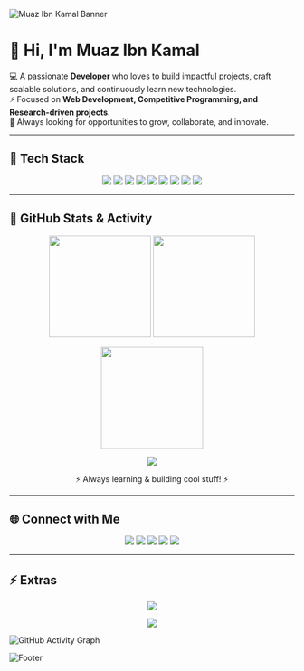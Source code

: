 <!-- Profile Banner -->
![Muaz Ibn Kamal Banner](https://capsule-render.vercel.app/api?type=waving&color=0:00C9FF,100:92FE9D&height=200&section=header&text=Muaz%20Ibn%20Kamal%20&fontSize=40&fontColor=ffffff&animation=fadeIn&fontAlignY=35)

# 👋 Hi, I'm Muaz Ibn Kamal  

💻 A passionate **Developer** who loves to build impactful projects, craft scalable solutions, and continuously learn new technologies.  
⚡ Focused on **Web Development, Competitive Programming, and Research-driven projects**.  
🌱 Always looking for opportunities to grow, collaborate, and innovate.  

---

## 🚀 Tech Stack  
<p align="center">
  <img src="https://img.shields.io/badge/C-00599C?style=for-the-badge&logo=c&logoColor=white" />
  <img src="https://img.shields.io/badge/C++-00599C?style=for-the-badge&logo=cplusplus&logoColor=white" />
  <img src="https://img.shields.io/badge/Python-3776AB?style=for-the-badge&logo=python&logoColor=white" />
  <img src="https://img.shields.io/badge/JavaScript-F7DF1E?style=for-the-badge&logo=javascript&logoColor=black" />
  <img src="https://img.shields.io/badge/React-61DAFB?style=for-the-badge&logo=react&logoColor=black" />
  <img src="https://img.shields.io/badge/Node.js-339933?style=for-the-badge&logo=node.js&logoColor=white" />
  <img src="https://img.shields.io/badge/TailwindCSS-06B6D4?style=for-the-badge&logo=tailwindcss&logoColor=white" />
  <img src="https://img.shields.io/badge/MySQL-4479A1?style=for-the-badge&logo=mysql&logoColor=white" />
  <img src="https://img.shields.io/badge/Git-F05032?style=for-the-badge&logo=git&logoColor=white" />
</p>

---

## 🚀 GitHub Stats & Activity  

<p align="center">
  <img src="https://github-readme-stats.vercel.app/api?username=Muaz-Ibn-Kamal&show_icons=true&theme=tokyonight&hide_border=true&count_private=true&include_all_commits=true" height="180"/>
  <img src="https://github-readme-stats.vercel.app/api/top-langs/?username=Muaz-Ibn-Kamal&layout=compact&theme=tokyonight&hide_border=true" height="180" />
</p>

<p align="center">
  <img src="https://github-readme-streak-stats.herokuapp.com/?user=Muaz-Ibn-Kamal&theme=tokyonight&hide_border=true" height="180"/>
</p>

<p align="center">
  <img src="https://github-profile-trophy.vercel.app/?username=Muaz-Ibn-Kamal&theme=tokyonight&no-frame=true&row=1&column=7" />
</p>

<p align="center">⚡ Always learning & building cool stuff! ⚡</p>

---

## 🌐 Connect with Me  
<p align="center">
  <a href="mailto:muazibnkamal8@gmail.com"><img src="https://img.shields.io/badge/Gmail-D14836?style=for-the-badge&logo=gmail&logoColor=white"></a>
  <a href="https://www.facebook.com/muazibnkamal.alif.18"><img src="https://img.shields.io/badge/Facebook-1877F2?style=for-the-badge&logo=facebook&logoColor=white"></a>
  <a href="https://www.instagram.com/muaz_ibn_kamal/"><img src="https://img.shields.io/badge/Instagram-E4405F?style=for-the-badge&logo=instagram&logoColor=white"></a>
  <a href="https://wa.me/8801531361741"><img src="https://img.shields.io/badge/WhatsApp-25D366?style=for-the-badge&logo=whatsapp&logoColor=white"></a>
  <a href="https://linkedin.com/in/YOUR-LINKEDIN"><img src="https://img.shields.io/badge/LinkedIn-0077B5?style=for-the-badge&logo=linkedin&logoColor=white"></a>
</p>

---

## ⚡ Extras  
<p align="center">
  <img src="https://komarev.com/ghpvc/?username=Muaz-Ibn-Kamal&style=for-the-badge&color=brightgreen" />
</p>

<p align="center">
  <a href="https://git.io/typing-svg">
    <img src="https://readme-typing-svg.herokuapp.com?font=Fira+Code&size=22&duration=4000&pause=1000&color=00C9FF&center=true&vCenter=true&width=500&lines=Full+Stack+Developer;Competitive+Programmer;Tech+Enthusiast;Always+Learning+%26+Building" />
  </a>
</p>

![GitHub Activity Graph](https://github-readme-activity-graph.vercel.app/graph?username=Muaz-Ibn-Kamal&theme=react-dark)

<!-- Footer Banner -->
![Footer](https://capsule-render.vercel.app/api?type=waving&color=0:92FE9D,100:00C9FF&height=100&section=footer)
